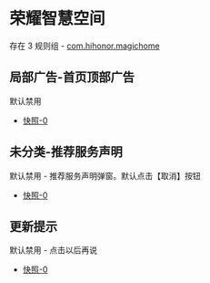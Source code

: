 # 荣耀智慧空间

存在 3 规则组 - [com.hihonor.magichome](/src/apps/com.hihonor.magichome.ts)

## 局部广告-首页顶部广告

默认禁用

- [快照-0](https://i.gkd.li/import/12843930)

## 未分类-推荐服务声明

默认禁用 - 推荐服务声明弹窗。默认点击【取消】按钮

- [快照-0](https://i.gkd.li/import/12843976)

## 更新提示

默认禁用 - 点击以后再说

- [快照-0](https://i.gkd.li/import/12916700)
